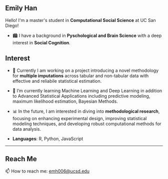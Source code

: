 Emily Han 
---

Hello! I'm a master's student in **Computational Social Science** at UC San Diego!
- 🏙️ I have a background in **Pyschological and Brain Science** with a deep interest in **Social Cognition**. 

## Interest

- 🔭 Currently I am working on a project introducing a novel methodology for **multiple imputations** across tabular and non-tabular data with effective and reliabile statistical estimation.  

- 🌱 I’m currently learning Machine Learning and Deep Learning in addition to Advanced Statistical Applications including predictive modeling, maximum likelihood estimation, Bayesian Methods.
  
- 📊 In the future, I am interested in diving into **methodological research**, focusing on enhancing experimental design, improving statistical modeling techniques, and developing robust computational methods for data analysis.

- **Languages**: R, Python, JavaScript
---
## Reach Me

📫 How to reach me: [emh006@ucsd.edu](mailto:emh006@ucsd.edu)  

<!---
emilyh006/emilyh006 is a ✨ special ✨ repository because its `README.md` (this file) appears on your GitHub profile.
You can click the Preview link to take a look at your changes.
--->


